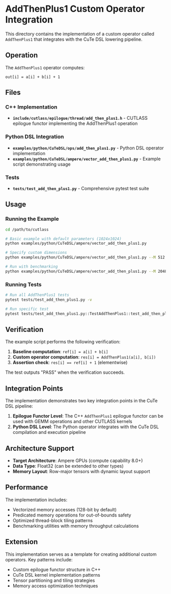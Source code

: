# AddThenPlus1 Custom Operator Integration

This directory contains the implementation of a custom operator called `AddThenPlus1` that integrates with the CuTe DSL lowering pipeline.

## Operation

The `AddThenPlus1` operator computes:
```
out[i] = a[i] + b[i] + 1
```

## Files

### C++ Implementation
- **`include/cutlass/epilogue/thread/add_then_plus1.h`** - CUTLASS epilogue functor implementing the AddThenPlus1 operation

### Python DSL Integration  
- **`examples/python/CuTeDSL/ops/add_then_plus1.py`** - Python DSL operator implementation
- **`examples/python/CuTeDSL/ampere/vector_add_then_plus1.py`** - Example script demonstrating usage

### Tests
- **`tests/test_add_then_plus1.py`** - Comprehensive pytest test suite

## Usage

### Running the Example

```bash
cd /path/to/cutlass

# Basic example with default parameters (1024x1024)
python examples/python/CuTeDSL/ampere/vector_add_then_plus1.py

# Specify custom dimensions
python examples/python/CuTeDSL/ampere/vector_add_then_plus1.py --M 512 --N 256

# Run with benchmarking
python examples/python/CuTeDSL/ampere/vector_add_then_plus1.py --M 2048 --N 2048 --benchmark --iterations 1000
```

### Running Tests

```bash
# Run all AddThenPlus1 tests
pytest tests/test_add_then_plus1.py -v

# Run specific test
pytest tests/test_add_then_plus1.py::TestAddThenPlus1::test_add_then_plus1_small -v
```

## Verification

The example script performs the following verification:

1. **Baseline computation**: `ref[i] = a[i] + b[i]`
2. **Custom operator computation**: `res[i] = AddThenPlus1(a[i], b[i])`  
3. **Assertion check**: `res[i] == ref[i] + 1` (elementwise)

The test outputs "PASS" when the verification succeeds.

## Integration Points

The implementation demonstrates two key integration points in the CuTe DSL pipeline:

1. **Epilogue Functor Level**: The C++ `AddThenPlus1` epilogue functor can be used with GEMM operations and other CUTLASS kernels
2. **Python DSL Level**: The Python operator integrates with the CuTe DSL compilation and execution pipeline

## Architecture Support

- **Target Architecture**: Ampere GPUs (compute capability 8.0+)
- **Data Type**: Float32 (can be extended to other types)
- **Memory Layout**: Row-major tensors with dynamic layout support

## Performance

The implementation includes:
- Vectorized memory accesses (128-bit by default)
- Predicated memory operations for out-of-bounds safety
- Optimized thread-block tiling patterns
- Benchmarking utilities with memory throughput calculations

## Extension

This implementation serves as a template for creating additional custom operators. Key patterns include:

- Custom epilogue functor structure in C++
- CuTe DSL kernel implementation patterns
- Tensor partitioning and tiling strategies
- Memory access optimization techniques